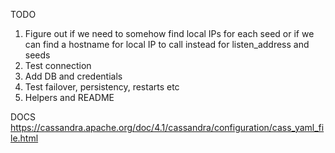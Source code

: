 TODO
1. Figure out if we need to somehow find local IPs for each seed or if we can find a hostname for local IP to call instead for listen_address and seeds
2. Test connection
3. Add DB and credentials
4. Test failover, persistency, restarts etc
5. Helpers and README

DOCS
https://cassandra.apache.org/doc/4.1/cassandra/configuration/cass_yaml_file.html